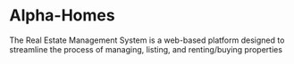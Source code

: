 # Alpha-Homes
The Real Estate Management System is a web-based platform designed to streamline the process of managing, listing, and renting/buying properties

